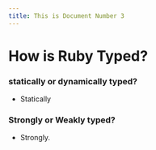 ```yaml
---
title: This is Document Number 3
---
```


# How is Ruby Typed?

### statically or dynamically typed?
- Statically

### Strongly or Weakly typed?
- Strongly.
